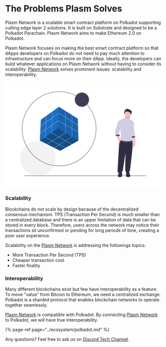 # The Problems Plasm Solves

Plasm Network is a scalable smart contract platform on Polkadot supporting cutting edge layer 2 solutions. It is built on Substrate and designed to be a Polkadot Parachain. Plasm Network aims to make Ethereum 2.0 on Polkadot.

Plasm Network focuses on making the best smart contract platform so that dApps developers on Polkadot do not need to pay much attention to infrastructure and can focus more on their dApp. Ideally, the developers can build whatever applications on Plasm Network without having to consider its scalability. [Plasm Network](https://www.plasmnet.io/) solves prominent issues: scalability and interoperability.

![](../.gitbook/assets/undraw_solution_mindset_34bi-1-.png)

### Scalability

Blockchains do not scale by design because of the decentralized consensus mechanism. TPS \(Transaction Per Second\) is much smaller than a centralized database and there is an upper limitation of data that can be stored in every block. Therefore, users across the network may notice their transactions sit unconfirmed or pending for long periods of time, creating a poor user experience.

Scalability on the [Plasm Network](https://www.plasmnet.io/) is addressing the followings topics:

* More Transaction Per Second \(TPS\)
* Cheaper transaction cost
* Faster finality

### Interoperability

Many different blockchains exist but few have interoperability as a feature. To move "value" from Bitcoin to Ethereum, we need a centralized exchange. Polkadot is a sharded protocol that enables blockchain networks to operate together seamlessly.

[Plasm Network](https://www.plasmnet.io/) is compatible with Polkadot. By connecting [Plasm Network](https://www.plasmnet.io/) to Polkadot, we will have true interoperability.

{% page-ref page="../ecosystem/polkadot.md" %}

Any questions? Feel free to ask us on [Discord Tech Channel](https://discord.gg/Z3nC9U4).

